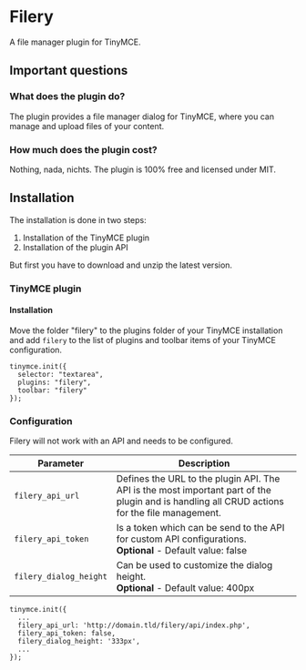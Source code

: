 # Filery
A file manager plugin for TinyMCE.

## Important questions
### What does the plugin do?
The plugin provides a file manager dialog for TinyMCE, where you
can manage and upload files of your content. 

### How much does the plugin cost?
Nothing, nada, nichts. The plugin is 100% free and licensed under MIT.

## Installation
The installation is done in two steps:
1. Installation of the TinyMCE plugin
2. Installation of the plugin API

But first you have to download and unzip the latest version.

### TinyMCE plugin
#### Installation
Move the folder "filery" to the plugins folder of your TinyMCE 
installation and add `filery` to the list of plugins and toolbar items
of your TinyMCE configuration. 

````
tinymce.init({
  selector: "textarea",
  plugins: "filery",
  toolbar: "filery"
});
````

### Configuration
Filery will not work with an API and needs to be configured.

|Parameter|Description|
|---|---|
|`filery_api_url`|Defines the URL to the plugin API. The API is the most important part of the plugin and is handling all CRUD actions for the file management.|
|`filery_api_token`|Is a token which can be send to the API for custom API configurations.<br />**Optional** - Default value: false|
|`filery_dialog_height`|Can be used to customize the dialog height.<br />**Optional** - Default value: 400px|

````
tinymce.init({
  ...
  filery_api_url: 'http://domain.tld/filery/api/index.php',
  filery_api_token: false,
  filery_dialog_height: '333px',
  ...
});
````
